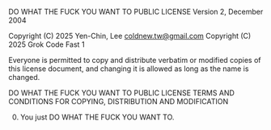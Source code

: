 DO WHAT THE FUCK YOU WANT TO PUBLIC LICENSE
Version 2, December 2004

Copyright (C) 2025 Yen-Chin, Lee <coldnew.tw@gmail.com>
Copyright (C) 2025 Grok Code Fast 1

Everyone is permitted to copy and distribute verbatim or modified
copies of this license document, and changing it is allowed as long
as the name is changed.

DO WHAT THE FUCK YOU WANT TO PUBLIC LICENSE
TERMS AND CONDITIONS FOR COPYING, DISTRIBUTION AND MODIFICATION

0. You just DO WHAT THE FUCK YOU WANT TO.
